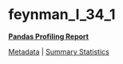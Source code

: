# feynman_I_34_1

[**Pandas Profiling Report**](https://epistasislab.github.io/pmlb/profile/feynman_I_34_1.html)

[Metadata](metadata.yaml) | [Summary Statistics](summary_stats.tsv)

